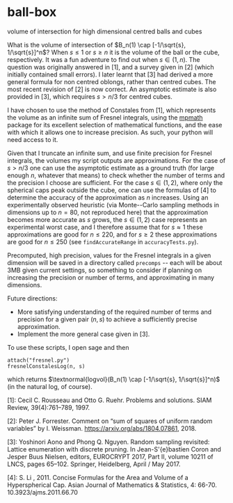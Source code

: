 # ball-box
volume of intersection for high dimensional centred balls and cubes

What is the volume of intersection of $B_n(1) \cap [-1/\sqrt{s}, 1/\sqrt{s}]^n$?
When $s \leq 1$ or $s \geq n$ it is the volume of the ball or the cube, respectively.
It was a fun adventure to find out when $s \in (1, n)$.
The question was originally answered in [1], and a survey given in [2] (which initially contained small errors).
I later learnt that [3] had derived a more general formula for non centred oblongs, rather than centred cubes.
The most recent revision of [2] is now correct.
An asymptotic estimate is also provided in [3], which requires $s > n/3$ for centred cubes.

I have chosen to use the method of Constales from [1], which represents the volume as an infinite sum of Fresnel integrals, using the [mpmath](https://mpmath.org/) package for its excellent selection of mathematical functions, and the ease with which it allows one to increase precision.
As such, your python will need access to it.

Given that I truncate an infinite sum, and use finite precision for Fresnel integrals, the volumes my script outputs are approximations.
For the case of $s > n/3$ one can use the asymptotic estimate as a ground truth (for large enough $n$, whatever that means) to check whether the number of terms and the precision I choose are sufficient.
For the case $s \in (1, 2)$, where only the spherical caps peak outside the cube, one can use the formulas of [4] to determine the accuracy of the approximation as $n$ increases.
Using an experimentally observed heuristic (via Monte--Carlo sampling methods in dimensions up to $n = 80$, not reproduced here) that the approximation becomes more accurate as $s$ grows, the $s \in (1, 2)$ case represents an experimental worst case, and I therefore assume that for $s \approx 1$ these approximations are good for $n \leq 220$, and for $s \geq 2$ these approximations are good for $n \leq 250$ (see `findAccurateRange` in `accuracyTests.py`).

Precomputed, high precision, values for the Fresnel integrals in a given dimension will be saved in a directory called `precomps` -- each will be about 3MB given current settings, so something to consider if planning on increasing the precision or number of terms, and approximating in many dimensions.

Future directions:
- More satisfying understanding of the required number of terms and precision for a given pair $(n, s)$ to achieve a sufficiently precise approximation.
- Implement the more general case given in [3].

To use these scripts, I open sage and then

```
attach("fresnel.py")
fresnelConstalesLog(n, s)
```

which returns $\textnormal{logvol}(B_n(1) \cap [-1/\sqrt{s}, 1/\sqrt{s}]^n)$ (in the natural log, of course).

[1]: Cecil C. Rousseau and Otto G. Ruehr. Problems and solutions. SIAM Review, 39(4):761–789, 1997.

[2]: Peter J. Forrester. Comment on “sum of squares of uniform random variables” by I. Weissman. https://arxiv.org/abs/1804.07861, 2018.

[3]: Yoshinori Aono and Phong Q. Nguyen. Random sampling revisited: Lattice enumeration with discrete pruning. In Jean-S\'{e}bastien Coron and Jesper Buus Nielsen, editors, EUROCRYPT 2017, Part II, volume 10211 of LNCS, pages 65–102. Springer, Heidelberg, April / May 2017.

[4]: S. Li , 2011. Concise Formulas for the Area and Volume of a Hyperspherical Cap. Asian Journal of Mathematics & Statistics, 4: 66-70. 10.3923/ajms.2011.66.70
